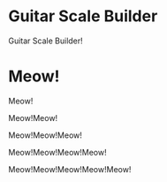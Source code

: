 # Guitar Scale Builder
Guitar Scale Builder!

# Meow!
Meow!

Meow!Meow!

Meow!Meow!Meow!

Meow!Meow!Meow!Meow!

Meow!Meow!Meow!Meow!Meow!
